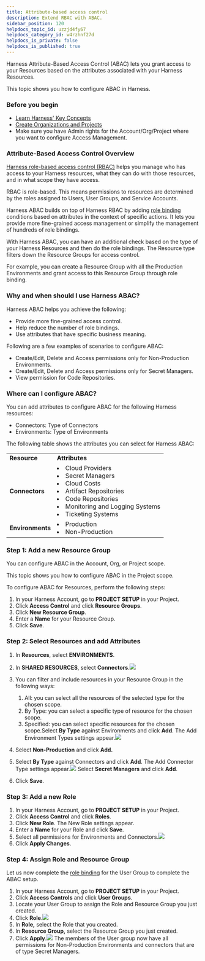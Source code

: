```yaml
---
title: Attribute-based access control
description: Extend RBAC with ABAC.
sidebar_position: 120
helpdocs_topic_id: uzzjd4fy67
helpdocs_category_id: w4rzhnf27d
helpdocs_is_private: false
helpdocs_is_published: true
---
```


Harness Attribute-Based Access Control (ABAC) lets you grant access to your Resources based on the attributes associated with your Harness Resources.

This topic shows you how to configure ABAC in Harness.

### Before you begin

* [Learn Harness' Key Concepts](../../getting-started/learn-harness-key-concepts.md)
* [Create Organizations and Projects](../organizations-and-projects/create-an-organization.md)
* Make sure you have Admin rights for the Account/Org/Project where you want to configure Access Management.

### Attribute-Based Access Control Overview

[Harness role-based access control (RBAC)](/docs/platform/role-based-access-control/rbac-in-harness) helps you manage who has access to your Harness resources, what they can do with those resources, and in what scope they have access.

RBAC is role-based. This means permissions to resources are determined by the roles assigned to Users, User Groups, and Service Accounts.

Harness ABAC builds on top of Harness RBAC by adding [role binding](/docs/platform/role-based-access-control/rbac-in-harness#role-binding) conditions based on attributes in the context of specific actions. It lets you provide more fine-grained access management or simplify the management of hundreds of role bindings.

With Harness ABAC, you can have an additional check based on the type of your Harness Resources and then do the role bindings. The Resource type filters down the Resource Groups for access control.

For example, you can create a Resource Group with all the Production Environments and grant access to this Resource Group through role binding.

### Why and when should I use Harness ABAC?

Harness ABAC helps you achieve the following:

* Provide more fine-grained access control.
* Help reduce the number of role bindings.
* Use attributes that have specific business meaning.

Following are a few examples of scenarios to configure ABAC:

* Create/Edit, Delete and Access permissions only for Non-Production Environments.
* Create/Edit, Delete and Access permissions only for Secret Managers.
* View permission for Code Repositories.

### Where can I configure ABAC?

You can add attributes to configure ABAC for the following Harness resources:

* Connectors: Type of Connectors
* Environments: Type of Environments

The following table shows the attributes you can select for Harness ABAC:



|  |  |
| --- | --- |
| **Resource** | **Attributes** |
| **Connectors** | <li> Cloud Providers</li><li>Secret Managers</li><li>Cloud Costs</li><li>Artifact Repositories</li><li>Code Repositories</li><li>Monitoring and Logging Systems</li><li>Ticketing Systems</li>|
| **Environments** | <li> Production</li><li>Non-Production</li>|

### Step 1: Add a new Resource Group

You can configure ABAC in the Account, Org, or Project scope.

This topic shows you how to configure ABAC in the Project scope.

To configure ABAC for Resources, perform the following steps:

1. In your Harness Account, go to **PROJECT SETUP** in your Project.
2. Click **Access Control** and click **Resource Groups**.
3. Click **New Resource Group**.
4. Enter a **Name** for your Resource Group.
5. Click **Save**.

### Step 2: Select Resources and add Attributes

1. In **Resources**, select **ENVIRONMENTS**.
2. In **SHARED RESOURCES**, select **Connectors**.![](./static/attribute-based-access-control-05.png)
3. You can filter and include resources in your Resource Group in the following ways:
	1. All: you can select all the resources of the selected type for the chosen scope.
	2. By Type: you can select a specific type of resource for the chosen scope.
	3. Specified: you can select specific resources for the chosen scope.Select **By Type** against Environments and click **Add**. The Add Environment Types settings appear.![](./static/attribute-based-access-control-06.png)

1. Select **Non-Production** and click **Add.**
2. Select **By Type** against Connectors and click **Add**. The Add Connector Type settings appear.![](./static/attribute-based-access-control-07.png)
Select **Secret Managers** and click **Add**.
3. Click **Save**.

### Step 3: Add a new Role

1. In your Harness Account, go to **PROJECT SETUP** in your Project.
2. Click **Access Control** and click **Roles**.
3. Click **New Role**. The New Role settings appear.
4. Enter a **Name** for your Role and click **Save**.
5. Select all permissions for Environments and Connectors.![](./static/attribute-based-access-control-08.png)
6. Click **Apply Changes**.

### Step 4: Assign Role and Resource Group

Let us now complete the [role binding](/docs/platform/role-based-access-control/rbac-in-harness#role-binding) for the User Group to complete the ABAC setup.

1. In your Harness Account, go to **PROJECT SETUP** in your Project.
2. Click **Access Controls** and click **User Groups**.
3. Locate your User Group to assign the Role and Resource Group you just created.
4. Click **Role**.![](./static/attribute-based-access-control-09.png)
5. In **Role,** select the Role that you created.
6. In **Resource Group,** select the Resource Group you just created.
7. Click **Apply**.![](./static/attribute-based-access-control-10.png)
The members of the User group now have all permissions for Non-Production Environments and connectors that are of type Secret Managers.

